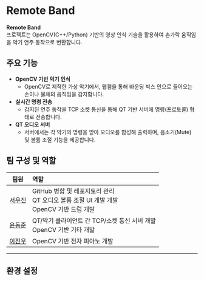 # Remote Band

**Remote Band** <br>프로젝트는 OpenCV(C++/Python) 기반의 영상 인식 기술을 활용하여 손가락 움직임을 악기 연주 동작으로 변환합니다.



## 주요 기능

- **OpenCV 기반 악기 인식**  
  - OpenCV로 제작한 가상 악기에서, 웹캠을 통해 바운딩 박스 안으로 들어오는 손이나 물체의 움직임을 감지합니다.
- **실시간 명령 전송**  
  - 감지된 연주 동작을 TCP 소켓 통신을 통해 QT 기반 서버에 명령(프로토콜) 형태로 전송합니다.
- **QT 오디오 서버**  
  - 서버에서는 각 악기의 명령을 받아 오디오를 합성해 출력하며, 음소거(Mute) 및 볼륨 조절 기능을 제공합니다.



## 팀 구성 및 역할

| 팀원 | 역할 |
| :---: | :--- |
| [서우진](https://github.com/Woojin5020) | GitHub 병합 및 레포지토리 관리<br>QT 오디오 볼륨 조절 UI 개발 개발<br>OpenCV 기반 드럼 개발 |
| [윤동준](https://github.com/yundongjun) | QT/악기 클라이언트 간 TCP/소켓 통신 서버 개발<br>OpenCV 기반 기타 개발 |
| [이진우](https://github.com/LeeJinWoo537) | OpenCV 기반 전자 피아노 개발 |

---

## 환경 설정

